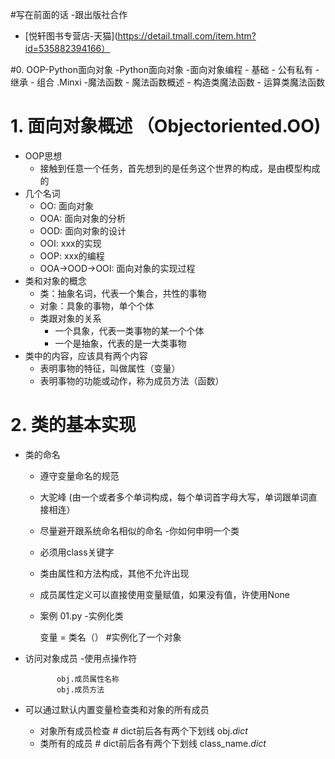 #写在前面的话
-跟出版社合作
   - [悦轩图书专营店-天猫](https://detail.tmall.com/item.htm?id=535882394166）

#0. OOP-Python面向对象
-Python面向对象
-面向对象编程
    - 基础
    - 公有私有
    - 继承
    - 组合 .Minxi
-魔法函数
    - 魔法函数概述
    - 构造类魔法函数
    - 运算类魔法函数

# 1. 面向对象概述 （Objectoriented.OO)
- OOP思想
    - 接触到任意一个任务，首先想到的是任务这个世界的构成，是由模型构成的
- 几个名词
    - OO: 面向对象
    - OOA: 面向对象的分析
    - OOD: 面向对象的设计
    - OOI: xxx的实现
    - OOP: xxx的编程
    - OOA->OOD->OOI: 面向对象的实现过程
- 类和对象的概念
    - 类：抽象名词，代表一个集合，共性的事物
    - 对象：具象的事物，单个个体
    - 类跟对象的关系
        - 一个具象，代表一类事物的某一个个体
        - 一个是抽象，代表的是一大类事物
- 类中的内容，应该具有两个内容
    - 表明事物的特征，叫做属性（变量）
    - 表明事物的功能或动作，称为成员方法（函数）

# 2. 类的基本实现
- 类的命名
    - 遵守变量命名的规范
    - 大驼峰 (由一个或者多个单词构成，每个单词首字母大写，单词跟单词直接相连）
    - 尽量避开跟系统命名相似的命名
-你如何申明一个类
    - 必须用class关键字
    - 类由属性和方法构成，其他不允许出现
    - 成员属性定义可以直接使用变量赋值，如果没有值，许使用None
    - 案例 01.py
-实例化类

        变量 = 类名（） #实例化了一个对象
- 访问对象成员
    -使用点操作符

             obj.成员属性名称
             obj.成员方法

- 可以通过默认内置变量检查类和对象的所有成员
    - 对象所有成员检查
              # dict前后各有两个下划线
              obj._dict_
    - 类所有的成员
               # dict前后各有两个下划线
               class_name._dict_
